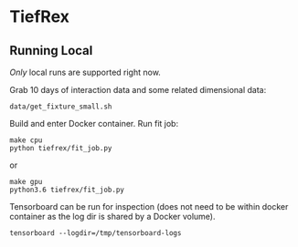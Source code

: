 # TiefRex
 
## Running Local
*Only* local runs are supported right now.

Grab 10 days of interaction data and some related dimensional data:

```
data/get_fixture_small.sh
```

Build and enter Docker container. Run fit job:


```
make cpu
python tiefrex/fit_job.py
```

or

```
make gpu
python3.6 tiefrex/fit_job.py
```

Tensorboard can be run for inspection (does not need to be within
docker container as the log dir is shared by a Docker volume).

```
tensorboard --logdir=/tmp/tensorboard-logs
```
